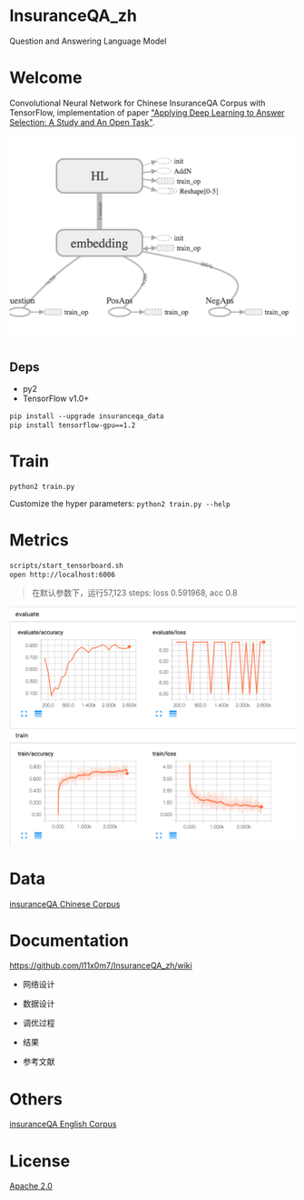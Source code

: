 # InsuranceQA_zh
Question and Answering Language Model

# Welcome
Convolutional Neural Network for Chinese InsuranceQA Corpus with TensorFlow, implementation of paper ["Applying Deep Learning to Answer Selection: A Study and An Open Task"](https://arxiv.org/abs/1508.01585).

![](./assets/nn.png)

## Deps
* py2
* TensorFlow v1.0+

```
pip install --upgrade insuranceqa_data
pip install tensorflow-gpu==1.2
```

# Train
```
python2 train.py
```

Customize the hyper parameters: ```python2 train.py --help```

# Metrics
```
scripts/start_tensorboard.sh
open http://localhost:6006
```

> 在默认参数下，运行57,123 steps: loss 0.591968, acc 0.8

![](./assets/loss.png)

# Data
[insuranceQA Chinese Corpus](https://github.com/Samurais/insuranceqa-corpus-zh)

# Documentation
https://github.com/l11x0m7/InsuranceQA_zh/wiki

* 网络设计

* 数据设计

* 调优过程

* 结果

* 参考文献

# Others
[insuranceQA English Corpus](https://github.com/l11x0m7/InsuranceQA)

#  License
[Apache 2.0](./LICENSE)